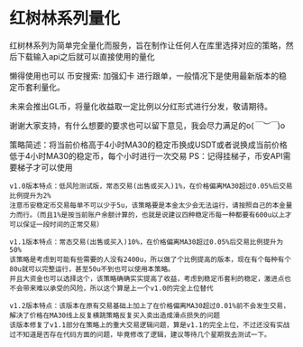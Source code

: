 # 红树林系列量化
红树林系列为简单完全量化而服务，旨在制作让任何人在库里选择对应的策略，然后下载输入api之后就可以直接使用的量化

懒得使用也可以 币安搜索: 加强幻卡 进行跟单，一般情况下是使用最新版本的稳定币套利量化。

未来会推出GL币，将量化收益取一定比例以分红形式进行分发，敬请期待。

谢谢大家支持，有什么想要的要求也可以留下意见，我会尽力满足的o(*￣︶￣*)o

策略简述：将当前价格高于4小时MA30的稳定币换成USDT或者说换成当前价格低于4小时MA30的稳定币，每个小时进行一次交易
PS：记得挂梯子，币安API需要梯子才可以使用

    v1.0版本特点：低风险测试版，常态交易(出售或买入)1%，在价格偏离MA30超过0.05%后交易比例提升为2%
    注意币安稳定币交易每单不可以少于5u，该策略要是本金太少会无法运行，请按照自己的本金量力而行。（而且1%是按当前账户余额计算的，也就是说建议四种稳定币每一种都要有600u以上才可以保证一段时间的正常交易）
    
    v1.1版本特点：常态交易(出售或买入)10%，在价格偏离MA30超过0.05%后交易比例提升为50%
    该策略是考虑到可能有些需要的人没有2400u，所以做了个比例提高的版本，现在有个每种有个80u就可以完整运行，甚至50u不到也可以使用本策略。
    并且大资金也可以选择这个，该策略确确实实提高了收益，考虑到稳定币套利的稳定，激进点也不会带来难以承受的风险，所以这个算是上一个v1.0的完全上位替代
    
    v1.2版本特点：该版本在原有交易基础上加上了在价格偏离MA30超过0.01%前不会发生交易，解决了价格在MA30线上反复横跳策略反复买入卖出造成滑点损失的问题
    该版本修复了v1.1部分在策略上的重大交易逻辑问题，算是v1.1的完全上位，不过还没有实战过不知道是否存在代码方面的问题，毕竟修改了逻辑，建议等待几个星期我去测试一下。
   
